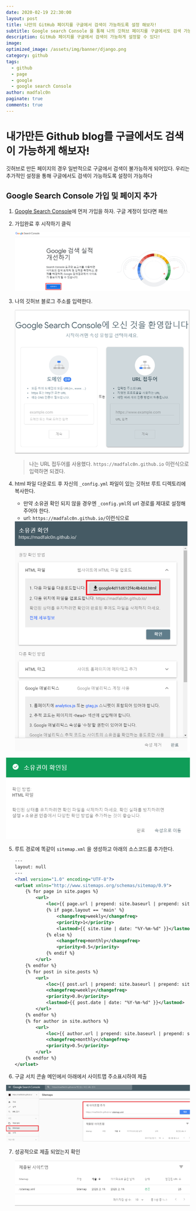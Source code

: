 ```yaml
---
date: 2020-02-19 22:30:00
layout: post
title: 나만의 GitHub 페이지를 구글에서 검색이 가능하도록 설정 해보자!
subtitle: Google search Console 을 통해 나의 깃허브 페이지를 구글에서도 검색 가능하게 해보자!
description: GitHub 페이지를 구글에서 검색이 가능하게 설정할 수 있다!
image: 
optimized_image: /assets/img/banner/django.png
category: github
tags:
  - github
  - page
  - google
  - google search Console
author: madfalc0n
paginate: true
comments: true
---
```



# 내가만든 Github blog를 구글에서도 검색이 가능하게 해보자!

깃허브로 만든 페이지의 경우 일반적으로 구글에서 검색이 불가능하게 되어있다. 우리는 추가적인 설정을 통해 구글에서도 검색이 가능하도록 설정이 가능하다



## Google  Search Console 가입 및 페이지 추가

1. [Google Search Console](https://search.google.com/search-console/about)에 먼저 가입을 하자. 구글 계정이 있다면 패쓰

2. 가입완료 후 시작하기 클릭

   <img src="/assets/img/contents/git/image-20200219215924196.png" alt="image-20200219215924196" style="zoom:80%;" />

3. 나의  깃허브 블로그 주소를 입력한다.

   <img src="/assets/img/contents/git/image-20200219220113568.png" alt="image-20200219220113568" style="zoom:80%;" />

   > 나는 URL 접두어를 사용했다. `https://madfalc0n.github.io` 이런식으로 입력하면 되겠다.

4. html 파일 다운로드 후 자신의 `_config.yml` 파일이 있는 깃허브 루트 디렉토리에 복사한다.

   - 만약 소유권 확인 되지 않을 경우엔 `_config.yml`의 url 경로를 제대로 설정해주어야 한다.
   - url: `https://madfalc0n.github.io/`이런식으로

   <img src="/assets/img/contents/git/image-20200219220536118.png" alt="image-20200219220536118" style="zoom:80%;" />

<img src="/assets/img/contents/git/image-20200219221517903.png" alt="image-20200219221517903" style="zoom:80%;" />

5. 루트 경로에 똑같이 `sitemap.xml` 을 생성하고 아래의 소스코드를 추가한다.

   ```xml
   ---
   layout: null
   ---
   <?xml version="1.0" encoding="UTF-8"?>
   <urlset xmlns="http://www.sitemaps.org/schemas/sitemap/0.9">
       {% for page in site.pages %}
           <url>
               <loc>{{ page.url | prepend: site.baseurl | prepend: site.url }}</loc>
               {% if page.layout == 'main' %}
                   <changefreq>weekly</changefreq>
                   <priority>1</priority>
                   <lastmod>{{ site.time | date: "%Y-%m-%d" }}</lastmod>
               {% else %}
                   <changefreq>monthly</changefreq>
                   <priority>0.5</priority>
               {% endif %}
           </url>
       {% endfor %}
       {% for post in site.posts %}
           <url>
               <loc>{{ post.url | prepend: site.baseurl | prepend: site.url }}</loc>
               <changefreq>weekly</changefreq>
               <priority>0.8</priority>
               <lastmod>{{ post.date | date: "%Y-%m-%d" }}</lastmod>
           </url>
       {% endfor %}
       {% for author in site.authors %}
           <url>
               <loc>{{ author.url | prepend: site.baseurl | prepend: site.url }}</loc>
               <changefreq>monthly</changefreq>
               <priority>0.5</priority>
           </url>
       {% endfor %}
   </urlset>
   ```

   

   

6.  구글 서치 콘솔 메인에서 아래에서 사이트맵 주소표시하여 제출 

   <img src="/assets/img/contents/git/image-20200219222629572.png" alt="image-20200219222629572" style="zoom:80%;" />



7. 성공적으로 제출 되었는지 확인

   <img src="/assets/img/contents/git/image-20200219222703721.png" alt="image-20200219222703721" style="zoom:80%;" />